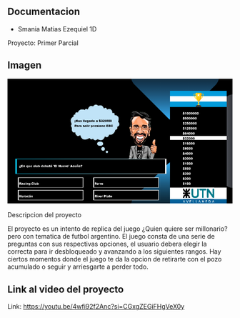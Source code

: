 Documentacion
----------------------------
- Smania Matias Ezequiel 1D
  
Proyecto: Primer Parcial 

Imagen
----------------------------
![](https://github.com/SmaniaMatias20/PrimerParcialProg/blob/master/imagenes/juego.png)

Descripcion del proyecto

El proyecto es un intento de replica del juego ¿Quien quiere ser millonario? pero con tematica de futbol argentino. El juego consta de una serie de preguntas con sus respectivas opciones, 
el usuario debera elegir la correcta para ir desbloqueado y avanzando a los siguientes rangos. Hay ciertos momentos donde el juego te da la opcion de retirarte con el pozo acumulado o seguir
y arriesgarte a perder todo. 




Link al video del proyecto
----------------------------

Link: https://youtu.be/4wfi92f2Anc?si=CGxgZEGiFHgVeX0y
